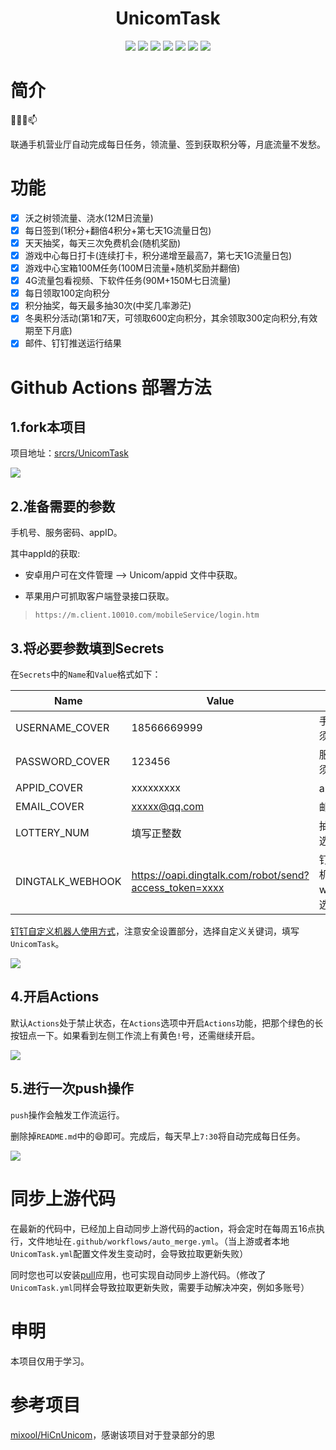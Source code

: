 <div align="center">
<h1 align="center">UnicomTask</h1>
<img src="https://img.shields.io/github/issues/srcrs/UnicomTask?color=green">
<img src="https://img.shields.io/github/stars/srcrs/UnicomTask?color=yellow">
<img src="https://img.shields.io/github/forks/srcrs/UnicomTask?color=orange">
<img src="https://img.shields.io/github/license/srcrs/UnicomTask?color=ff69b4">
<img src="https://img.shields.io/github/search/srcrs/UnicomTask/main?color=blue">
<img src="https://img.shields.io/github/v/release/srcrs/UnicomTask?color=blueviolet">
<img src="https://img.shields.io/github/languages/code-size/srcrs/UnicomTask?color=critical">
</div>

# 简介

👯✨😄📫

联通手机营业厅自动完成每日任务，领流量、签到获取积分等，月底流量不发愁。

# 功能

* [x] 沃之树领流量、浇水(12M日流量)
* [x] 每日签到(1积分+翻倍4积分+第七天1G流量日包)
* [x] 天天抽奖，每天三次免费机会(随机奖励)
* [x] 游戏中心每日打卡(连续打卡，积分递增至最高7，第七天1G流量日包)
* [x] 游戏中心宝箱100M任务(100M日流量+随机奖励并翻倍)
* [x] 4G流量包看视频、下软件任务(90M+150M七日流量)
* [x] 每日领取100定向积分 
* [x] 积分抽奖，每天最多抽30次(中奖几率渺茫)
* [x] 冬奥积分活动(第1和7天，可领取600定向积分，其余领取300定向积分,有效期至下月底)
* [x] 邮件、钉钉推送运行结果

# Github Actions 部署方法

## 1.fork本项目

项目地址：[srcrs/UnicomTask](https://github.com/srcrs/UnicomTask)

![](https://draw-static.vercel.app/UnicomTask/fork本项目.gif)

## 2.准备需要的参数

手机号、服务密码、appID。

其中appId的获取:

+ 安卓用户可在文件管理 --> Unicom/appid 文件中获取。

+ 苹果用户可抓取客户端登录接口获取。
> `https://m.client.10010.com/mobileService/login.htm`
 
## 3.将必要参数填到Secrets

在`Secrets`中的`Name`和`Value`格式如下：

Name | Value | 说明
-|-|-
USERNAME_COVER | 18566669999 | 手机号(必须)
PASSWORD_COVER | 123456 | 服务密码(必须)
APPID_COVER | xxxxxxxxx | appId(必须)
EMAIL_COVER | xxxxx@qq.com | 邮箱(可选)
LOTTERY_NUM | 填写正整数 | 抽奖次数(可选)
DINGTALK_WEBHOOK | https://oapi.dingtalk.com/robot/send?access_token=xxxx | 钉钉自定义机器人webhook(可选)

[钉钉自定义机器人使用方式](https://developers.dingtalk.com/document/app/custom-robot-access)，注意安全设置部分，选择自定义关键词，填写`UnicomTask`。

![](https://draw-static.vercel.app/UnicomTask/将参数填到Secrets中.gif)

## 4.开启Actions

默认`Actions`处于禁止状态，在`Actions`选项中开启`Actions`功能，把那个绿色的长按钮点一下。如果看到左侧工作流上有黄色`!`号，还需继续开启。

![](https://draw-static.vercel.app/UnicomTask/开启Actions.gif)

## 5.进行一次push操作

`push`操作会触发工作流运行。

删除掉`README.md`中的😄即可。完成后，每天早上`7:30`将自动完成每日任务。

![](https://draw-static.vercel.app/UnicomTask/进行一次push操作.gif)

# 同步上游代码

在最新的代码中，已经加上自动同步上游代码的action，将会定时在每周五16点执行，文件地址在`.github/workflows/auto_merge.yml`。（当上游或者本地`UnicomTask.yml`配置文件发生变动时，会导致拉取更新失败）

同时您也可以安装[pull](https://github.com/apps/pull)应用，也可实现自动同步上游代码。（修改了`UnicomTask.yml`同样会导致拉取更新失败，需要手动解决冲突，例如多账号）

# 申明

本项目仅用于学习。

# 参考项目
[mixool/HiCnUnicom](https://github.com/mixool/HiCnUnicom)，感谢该项目对于登录部分的思
